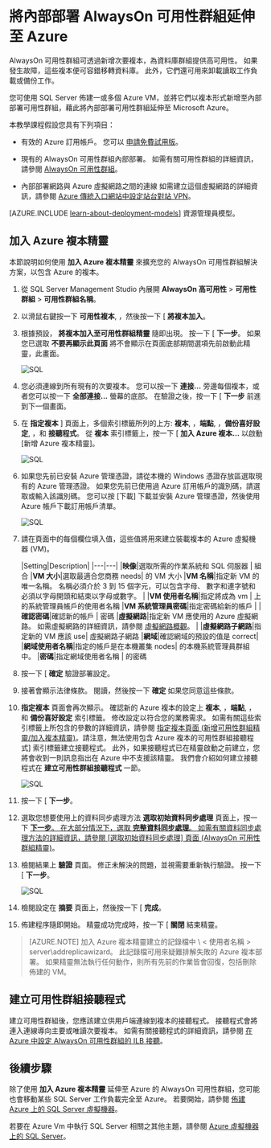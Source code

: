 <properties 
    pageTitle="將內部部署 AlwaysOn 可用性群組延伸至 Azure | Microsoft Azure"
    description="本教學課程使用隨傳統部署模型建立的資源，並說明如何在 SQL Server Management Studio (SSMS) 中使用 [加入複本精靈]，以在 Azure 中加入 AlwaysOn 可用性群組複本。"
    services="virtual-machines"
    documentationCenter="na"
    authors="rothja"
    manager="jeffreyg"
    editor="monicar"
    tags="azure-service-management"/>

<tags 
    ms.service="virtual-machines"
    ms.devlang="na"
    ms.topic="article"
    ms.tgt_pltfrm="vm-windows-sql-server"
    ms.workload="infrastructure-services"
    ms.date="11/13/2015"
    ms.author="jroth" />

# 將內部部署 AlwaysOn 可用性群組延伸至 Azure

AlwaysOn 可用性群組可透過新增次要複本，為資料庫群組提供高可用性。 如果發生故障，這些複本便可容錯移轉資料庫。 此外，它們還可用來卸載讀取工作負載或備份工作。

您可使用 SQL Server 佈建一或多個 Azure VM，並將它們以複本形式新增至內部部署可用性群組，藉此將內部部署可用性群組延伸至 Microsoft Azure。

本教學課程假設您具有下列項目：

- 有效的 Azure 訂用帳戶。 您可以 [申請免費試用版](http://azure.microsoft.com/pricing/free-trial)。

- 現有的 AlwaysOn 可用性群組內部部署。 如需有關可用性群組的詳細資訊，請參閱 [AlwaysOn 可用性群組](https://msdn.microsoft.com/library/hh510230.aspx)。

- 內部部署網路與 Azure 虛擬網路之間的連線 如需建立這個虛擬網路的詳細資訊，請參閱 [Azure 傳統入口網站中設定站台對站 VPN](../vpn-gateway/vpn-gateway-site-to-site-create.md)。

[AZURE.INCLUDE [learn-about-deployment-models](../../includes/learn-about-deployment-models-classic-include.md)] 資源管理員模型。

## 加入 Azure 複本精靈

本節說明如何使用 **加入 Azure 複本精靈** 來擴充您的 AlwaysOn 可用性群組解決方案，以包含 Azure 的複本。

1. 從 SQL Server Management Studio 內展開 **AlwaysOn 高可用性** > **可用性群組** > **可用性群組名稱**。

1. 以滑鼠右鍵按一下 **可用性複本**, ，然後按一下 [ **將複本加入**。

1. 根據預設， **將複本加入至可用性群組精靈** 隨即出現。 按一下 [ **下一步**。  如果您已選取 **不要再顯示此頁面** 將不會顯示在頁面底部期間選項先前啟動此精靈，此畫面。

    ![SQL](./media/virtual-machines-sql-server-extend-on-premises-alwayson-availability-groups/IC742861.png)

1. 您必須連線到所有現有的次要複本。 您可以按一下 **連接...** 旁邊每個複本，或者您可以按一下 **全部連接...** 螢幕的底部。 在驗證之後，按一下 [ **下一步** 前進到下一個畫面。

1. 在 **指定複本** ] 頁面上，多個索引標籤所列的上方: **複本**, ，**端點**, ，**備份喜好設定**, ，和 **接聽程式**。 從 **複本** 索引標籤上，按一下 [ **加入 Azure 複本...** 以啟動 [新增 Azure 複本精靈]。

    ![SQL](./media/virtual-machines-sql-server-extend-on-premises-alwayson-availability-groups/IC742863.png)

1. 如果您先前已安裝 Azure 管理憑證，請從本機的 Windows 憑證存放區選取現有的 Azure 管理憑證。 如果您先前已使用過 Azure 訂用帳戶的識別碼，請選取或輸入該識別碼。 您可以按 [下載] 下載並安裝 Azure 管理憑證，然後使用 Azure 帳戶下載訂用帳戶清單。

    ![SQL](./media/virtual-machines-sql-server-extend-on-premises-alwayson-availability-groups/IC742864.png)

1. 請在頁面中的每個欄位填入值，這些值將用來建立裝載複本的 Azure 虛擬機器 (VM)。

    |Setting|Description|
|---|---|
|**映像**|選取所需的作業系統和 SQL 伺服器 | 組合
|**VM 大小**|選取最適合您商務 needs| 的 VM 大小
|**VM 名稱**|指定新 VM 的唯一名稱。 名稱必須介於 3 到 15 個字元，可以包含字母、 數字和連字號和必須以字母開頭和結束以字母或數字。 |
|**VM 使用者名稱**|指定將成為 vm | 上的系統管理員帳戶的使用者名稱
|**VM 系統管理員密碼**|指定密碼給新的帳戶 |
|**確認密碼**|確認新的帳戶 | 密碼
|**虛擬網路**|指定新 VM 應使用的 Azure 虛擬網路。 如需虛擬網路的詳細資訊，請參閱 [虛擬網路概觀](..\virtual-network\virtual-networks-overview.md)。 |
|**虛擬網路子網路**|指定新的 VM 應該 use| 虛擬網路子網路
|**網域**|確認網域的預設的值是 correct|
|**網域使用者名稱**|指定的帳戶是在本機叢集 nodes| 的本機系統管理員群組中。
|**密碼**|指定網域使用者名稱 | 的密碼

1. 按一下 [ **確定** 驗證部署設定。

1. 接著會顯示法律條款。 閱讀，然後按一下 **確定** 如果您同意這些條款。

1.  **指定複本** 頁面會再次顯示。 確認新的 Azure 複本的設定上 **複本**, ，**端點**, ，和 **備份喜好設定** 索引標籤。 修改設定以符合您的業務需求。  如需有關這些索引標籤上所包含的參數的詳細資訊，請參閱 [指定複本頁面 (新增可用性群組精靈/加入複本精靈)](https://msdn.microsoft.com/library/hh213088.aspx)。請注意，無法使用包含 Azure 複本的可用性群組接聽程式] 索引標籤建立接聽程式。 此外，如果接聽程式已在精靈啟動之前建立，您將會收到一則訊息指出在 Azure 中不支援該精靈。 我們會介紹如何建立接聽程式在 **建立可用性群組接聽程式** 一節。

    ![SQL](./media/virtual-machines-sql-server-extend-on-premises-alwayson-availability-groups/IC742865.png)

1. 按一下 [ **下一步**。

1. 選取您想要使用上的資料同步處理方法 **選取初始資料同步處理** 頁面上，按一下 [ **下一步**。 在大部分情況下，選取 **完整資料同步處理**。 如需有關資料同步處理方法的詳細資訊，請參閱 [選取初始資料同步處理] 頁面 (AlwaysOn 可用性群組精靈)](https://msdn.microsoft.com/library/hh231021.aspx)。

1. 檢閱結果上 **驗證** 頁面。 修正未解決的問題，並視需要重新執行驗證。 按一下 [ **下一步**。

    ![SQL](./media/virtual-machines-sql-server-extend-on-premises-alwayson-availability-groups/IC742866.png)

1. 檢閱設定在 **摘要** 頁面上，然後按一下 [ **完成**。

1. 佈建程序隨即開始。 精靈成功完成時，按一下 [ **關閉** 結束精靈。

>[AZURE.NOTE] 加入 Azure 複本精靈建立的記錄檔中 <Users>\ < 使用者名稱 > server\addreplicawizard。 此記錄檔可用來疑難排解失敗的 Azure 複本部署。 如果精靈無法執行任何動作，則所有先前的作業皆會回復，包括刪除佈建的 VM。

## 建立可用性群組接聽程式

建立可用性群組後，您應該建立供用戶端連線到複本的接聽程式。 接聽程式會將連入連線導向主要或唯讀次要複本。 如需有關接聽程式的詳細資訊，請參閱 [在 Azure 中設定 AlwaysOn 可用性群組的 ILB 接聽](virtual-machines-sql-server-configure-ilb-alwayson-availability-group-listener.md)。

## 後續步驟

除了使用 **加入 Azure 複本精靈** 延伸至 Azure 的 AlwaysOn 可用性群組，您可能也會移動某些 SQL Server 工作負載完全至 Azure。 若要開始，請參閱 [佈建 Azure 上的 SQL Server 虛擬機器](virtual-machines-provision-sql-server.md)。

若要在 Azure Vm 中執行 SQL Server 相關之其他主題，請參閱 [Azure 虛擬機器上的 SQL Server](virtual-machines-sql-server-infrastructure-services.md)。

